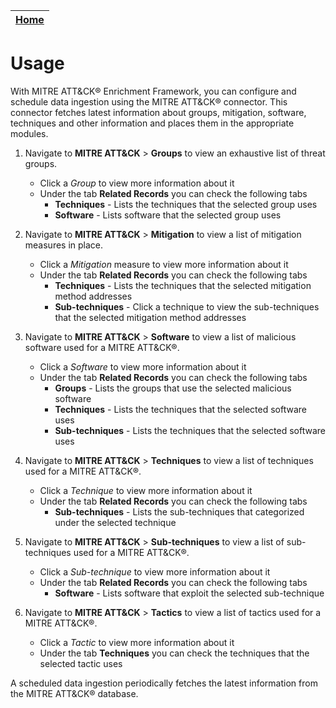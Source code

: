 | [Home](../README.md) |
|----------------------------------------------------------------------------------------------------------------------------|

# Usage

With MITRE ATT&CK&reg; Enrichment Framework, you can configure and schedule data ingestion using the MITRE ATT&CK&reg; connector. This connector fetches latest information about groups, mitigation, software, techniques and other information and places them in the appropriate modules.

1. Navigate to **MITRE ATT&CK** > **Groups** to view an exhaustive list of threat groups.
    - Click a *Group* to view more information about it
    - Under the tab **Related Records** you can check the following tabs
        - **Techniques** - Lists the techniques that the selected group uses
        - **Software** - Lists software that the selected group uses

2. Navigate to **MITRE ATT&CK** > **Mitigation** to view a list of mitigation measures in place.
    - Click a *Mitigation* measure to view more information about it
    - Under the tab **Related Records** you can check the following tabs
        - **Techniques** - Lists the techniques that the selected mitigation method addresses
        - **Sub-techniques** - Click a technique to view the sub-techniques that the selected mitigation method addresses

3. Navigate to **MITRE ATT&CK** > **Software** to view a list of malicious software used for a MITRE ATT&CK&reg;.
    - Click a *Software* to view more information about it
    - Under the tab **Related Records** you can check the following tabs
        - **Groups** - Lists the groups that use the selected malicious software
        - **Techniques** - Lists the techniques that the selected software uses
        - **Sub-techniques** - Lists the techniques that the selected software uses

4. Navigate to **MITRE ATT&CK** > **Techniques** to view a list of techniques used for a MITRE ATT&CK&reg;.
    - Click a *Technique* to view more information about it
    - Under the tab **Related Records** you can check the following tabs
        - **Sub-techniques** - Lists the sub-techniques that categorized under the selected technique

5. Navigate to **MITRE ATT&CK** > **Sub-techniques** to view a list of sub-techniques used for a MITRE ATT&CK&reg;.
    - Click a *Sub-technique* to view more information about it
    - Under the tab **Related Records** you can check the following tabs
        - **Software** - Lists software that exploit the selected sub-technique

6. Navigate to **MITRE ATT&CK** > **Tactics** to view a list of tactics used for a MITRE ATT&CK&reg;.
    - Click a *Tactic* to view more information about it
    - Under the tab **Techniques** you can check the techniques that the selected tactic uses

A scheduled data ingestion periodically fetches the latest information from the MITRE ATT&CK&reg; database.
